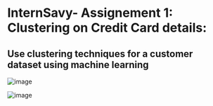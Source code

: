 # InternSavy- Assignement 1: Clustering on Credit Card details:
## Use clustering techniques for a customer dataset using machine learning
![image](https://github.com/AURALIA-MALIK/InternSavy-/assets/22881701/95c0878c-1e2f-4275-91b0-f0afcaef86ab)

![image](https://github.com/AURALIA-MALIK/InternSavy-/assets/22881701/88c8d6da-9ee9-4a39-b98f-2817d929acc1)
